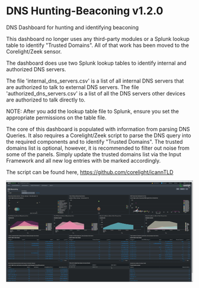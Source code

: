 # DNS Hunting-Beaconing v1.2.0

DNS Dashboard for hunting and identifying beaconing

This dashboard no longer uses any third-party modules or a Splunk lookup table to identify "Trusted Domains".  All of that work has been moved to the Corelight/Zeek sensor.

The dashboard does use two Splunk lookup tables to identify internal and authorized DNS servers.

The file 'internal_dns_servers.csv' is a list of all internal DNS servers that are authorized to talk to external DNS servers.
The file 'authorized_dns_servers.csv' is a list of all the DNS servers other devices are authorized to talk directly to.

NOTE: After you add the lookup table file to Splunk, ensure you set the appropriate permissions on the table file.

The core of this dashboard is populated with information from parsing DNS Queries.  It also requires a Corelight/Zeek script to parse the DNS query into the required components and to identify "Trusted Domains".  The trusted domains list is optional, however, it is recommended to filter out noise from some of the panels.  Simply update the trusted domains list via the Input Framework and all new log entries with be marked accordingly.

The script can be found here, https://github.com/corelight/icannTLD

![Dashboard Screenshot](https://github.com/corelight/Dashboards-Splunk-DNS-Hunting-Beaconing/blob/master/images/DNS%20Beaconing%20v1.0.0.jpg)